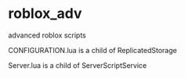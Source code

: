 # roblox_adv
advanced roblox scripts 

CONFIGURATION.lua is a child of ReplicatedStorage

Server.lua is a child of ServerScriptService

